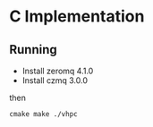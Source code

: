 C Implementation
================

Running
-------

* Install zeromq 4.1.0
* Install czmq 3.0.0

then

`
cmake
make
./vhpc
`
